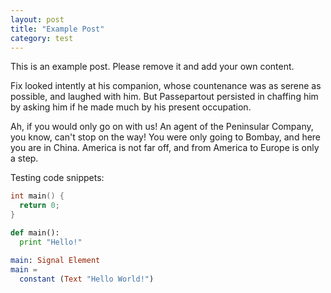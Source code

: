 ```yaml
---
layout: post
title: "Example Post"
category: test
---
```


This is an example post. Please remove it and add your own content.

Fix looked intently at his companion, whose countenance was as serene as possible, and laughed with him. But Passepartout persisted in chaffing him by asking him if he made much by his present occupation.

Ah, if you would only go on with us! An agent of the Peninsular Company, you know, can't stop on the way! You were only going to Bombay, and here you are in China. America is not far off, and from America to Europe is only a step.

Testing code snippets:

```C
int main() {
  return 0;
}
```

```python
def main():
  print "Hello!"
```

```elm
main: Signal Element
main =
  constant (Text "Hello World!")
```
